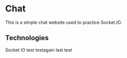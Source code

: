 # Chat
This is a simple chat website used to practice Socket.IO.
## Technologies
Socket IO test testagain last test